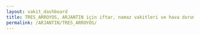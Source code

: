 ```yaml
---
layout: vakit_dashboard
title: TRES_ARROYOS, ARJANTIN için iftar, namaz vakitleri ve hava durumu - ilçe/eyalet seç
permalink: /ARJANTIN/TRES_ARROYOS/
---
```


<script type="text/javascript">
  var GLOBAL_COUNTRY = 'ARJANTIN';
  var GLOBAL_CITY = 'TRES_ARROYOS';
  var GLOBAL_STATE = '';
  var lat = 72;
  var lon = 21;
</script>
